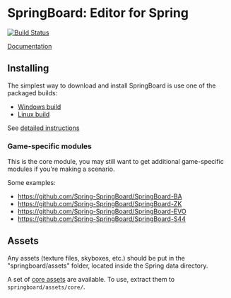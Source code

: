 # SpringBoard: Editor for Spring

[![Build Status](https://travis-ci.org/Spring-SpringBoard/SpringBoard-Core.svg?branch=master)](https://travis-ci.org/Spring-SpringBoard/SpringBoard-Core)

[Documentation](http://springboard-core.readthedocs.io/en/latest/)

## Installing

The simplest way to download and install SpringBoard is use one of the packaged builds:
- [Windows build](https://drive.google.com/file/d/0B9FQjbVMFgL2WUYtVUJIRXpkY3M/view?usp=sharing)
- [Linux build ](https://drive.google.com/file/d/0B9FQjbVMFgL2aE9lTElTQWVHUjg/view?usp=sharing)

See [detailed instructions](http://springboard-core.readthedocs.io/en/latest/installing.html)

### Game-specific modules
This is the core module, you may still want to get additional game-specific modules if you're making a scenario.

Some examples:
- https://github.com/Spring-SpringBoard/SpringBoard-BA
- https://github.com/Spring-SpringBoard/SpringBoard-ZK
- https://github.com/Spring-SpringBoard/SpringBoard-EVO
- https://github.com/Spring-SpringBoard/SpringBoard-S44

## Assets

Any assets (texture files, skyboxes, etc.) should be put in the "springboard/assets" folder, located inside the Spring data directory.

A set of [core assets](https://drive.google.com/file/d/0B9FQjbVMFgL2LTM2Z1VVaGRZRDQ/view?usp=sharing) are available. To use, extract them to `springboard/assets/core/`.

